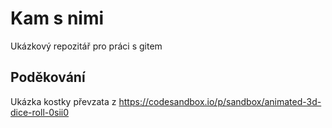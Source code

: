 # Kam s nimi

Ukázkový repozitář pro práci s gitem

## Poděkování

Ukázka kostky převzata z https://codesandbox.io/p/sandbox/animated-3d-dice-roll-0sii0
